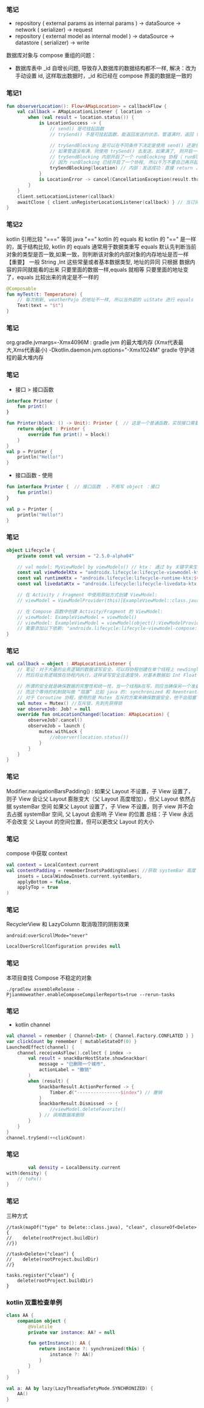 ### 笔记

- repository ( external params as internal params ) ->  dataSource -> network (
  serializer<internal params>) -> request
- repository ( external model as internal model   ) ->  dataSource -> datastore (
  serializer<internal model>) -> write

数据库对象与 compose 重组的问题：

- 数据库表中 _id 自增长问题, 导致存入数据库的数据结构都不一样, 解决：改为手动设置 id,
  这样取出数据时，_id 和已经在 compose 界面的数据是一致的

### 笔记1

````kotlin
fun observerLocation(): Flow<AMapLocation> = callbackFlow {
	val callback = AMapLocationListener { location ->
		when (val result = location.status()) {
			is LocationSuccess -> {
				// send() 是可挂起函数
				// trySend() 不是可挂起函数，能返回发送的状态，管道满时，返回 false, 也就是意味发送失败

				// trySendBlocking 是可以在不同条件下决定是使用 send() 还是使用 trySend() 的一个扩展函数
				// 如果管道没有满，则使用 trySend() 去发送，如果满了, 则开启一个协程，并使用可挂起的 send() 去发送，当 send() 发送失败, 则抛出异常
				// trySendBlocking 内部开启了一个 runBlocking 协程（ runBlocking 会阻塞当前线程，因此在 runBlocking 内的代码状态是安全的），
				// 因为 runBlocking 已经开启了一个协程, 所以千万不要自己再开起一个协程来使用 trySendBlocking , 避免两层协程
				trySendBlocking(location) // 内部：发送成功：直接 return ，返回 false 发送失败：意味管道满了 或者 当前管道被关闭
			}
			is LocationError -> cancel(CancellationException(result.throwable.message))
		}
	}
	client.setLocationListener(callback)
	awaitClose { client.unRegisterLocationListener(callback) } // 当订阅者停止监听，利用挂起函数 "awaitClose" 来解除订阅
}
````

### 笔记2

kotlin 引用比较 "==="  等同 java "=="
kotlin 的 equals 和 kotlin 的 "==" 是一样的，属于结构比较, kotlin 的 equals 通常用于数据类重写
equals 默认先判断当前对象的类型是否一致,如果一致，则判断该对象的内部对象的内存地址是否一样 【重要】
一般 String ,Int 这些常量或者基本数据类型, 地址的异同 只根据 数据内容的异同就能看的出来
只要里面的数据一样,equals 就相等
只要里面的地址变了，equals 比较出来的肯定是不一样的

````kotlin
@Composable
fun myTest(t: Temperature) {
	// 每次刷新, weatherPojo 的地址不一样, 所以当外部的 uiState 进行 equals  时, 结果都不是 true
	Text(text = "$t")
}
````

### 笔记

org.gradle.jvmargs=-Xmx4096M : gradle jvm 的最大堆内存 (Xmx代表最大,Xms代表最小)
-Dkotlin.daemon.jvm.options\="-Xmx1024M" gradle 守护进程的最大堆内存

### 笔记

- 接口 > 接口函数

```kotlin
interface Printer {
	fun print()
}

fun Printer(block: () -> Unit): Printer {  // 这是一个普通函数，实现接口需要写 object ：接口
	return object : Printer {
		override fun print() = block()
	}
}
val p = Printer {
	println("Hello!")
}
```

- 接口函数 - 使用

```kotlin
fun interface Printer {  // 接口函数  ，不用写 object ：接口
	fun println()
}

val p = Printer {
	println("Hello!")
}
```

### 笔记

```kotlin
object Lifecycle {
	private const val version = "2.5.0-alpha04"

	// val model: MyViewModel by viewModels() // ktx： 通过 by 关键字来生成
	const val viewModelKtx = "androidx.lifecycle:lifecycle-viewmodel-ktx:$version" // 创建 ViewModel
	const val runtimeKtx = "androidx.lifecycle:lifecycle-runtime-ktx:$version"    // Only Lifecycle
	const val livedataKtx = "androidx.lifecycle:lifecycle-livedata-ktx:$version"  // LiveData

	// 在 Activity / Fragment 中使用原始方式创建 ViewModel:
	// viewModel = ViewModelProvider(this)[ExampleViewModel::class.java] //defaultFactory() 无参数 ViewModel

	// 在 Compose 函数中创建 Activity/Fragment 的 ViewModel:
	// viewModel: ExampleViewModel = viewModel()
	// viewModel: ExampleViewModel = viewModel(object():ViewModelProvider.Factory)
	// 需要添加以下依赖: "androidx.lifecycle:lifecycle-viewmodel-compose:$version"
}
```

### 笔记

```kotlin
val callback = object : AMapLocationListener {
	// 笔记：对于大量的业务逻辑的数据读写安全，可以将协程创建在单个线程上 newSingleThreadContext 
	// 然后将业务逻辑放在协程内执行，这样读写安全且速度快，对基本数据如 Int Float 等的读写则建议使用原子类 AtomInt

	// 所谓的安全就是确保数据的完整性和统一性，当一个线程A在写，则应当确保另一个准备读取的线程B 等待 线程A写完 之后再读
	// 而这个等待的机制就叫做 “阻塞” 比如 java 的: synchronized 和 ReentrantLock
	// 对于 Coroutine 协程，使用的是 Mutex 互斥的方案来确保数据安全，他不会阻塞下层的线程， 但更建议在多线程上使用
	val mutex = Mutex() //互斥锁，先到先获得锁
	var observeJob: Job? = null
	override fun onLocationChanged(location: AMapLocation) {
		observeJob?.cancel()
		observeJob = launch {
			mutex.withLock {
				//observer(location.status())
			}
		}
	}
}
```

### 笔记

Modifier.navigationBarsPadding() :
如果父 Layout 不设置，子 View 设置了，则子 View 会让父 Layout 膨胀变大（父 Layout 高度增加），但父 Layout
依然占据 systemBar 空间
如果父 Layout 设置了，子 View 不设置，则子 view 并不会去占据 systemBar 空间, 父 Layout 会影响 子 View
的位置
总结：子 View 永远不会改变 父 Layout 的空间位置，但可以更改父 Layout 的大小

### 笔记

compose 中获取 context

```kotlin
val context = LocalContext.current
val contentPadding = rememberInsetsPaddingValues( //获取 systemBar 高度
	insets = LocalWindowInsets.current.systemBars,
	applyBottom = false,
	applyTop = true
)
```

### 笔记

RecyclerView 和 LazyColumn 取消吸顶的阴影效果

```
android:overScrollMode="never"
```

```kotlin
LocalOverScrollConfiguration provides null
```

### 笔记

本项目查找 Compose 不稳定的对象

```
./gradlew assembleRelease -Pjianmoweather.enableComposeCompilerReports=true --rerun-tasks
```

### 笔记

- kotlin channel

```kotlin
val channel = remember { Channel<Int> { Channel.Factory.CONFLATED } }
var clickCount by remember { mutableStateOf(0) }
LaunchedEffect(channel) {
	channel.receiveAsFlow().collect { index ->
		val result = snackBarHostState.showSnackbar(
			message = "已删除一个城市",
			actionLabel = "撤销"
		)
		when (result) {
			SnackbarResult.ActionPerformed -> {
				Timber.d("----------------$index") // 撤销
			}
			SnackbarResult.Dismissed -> {
				//viewModel.deleteFavorite()
			} // 调用数据库删除
		}
	}
}
channel.trySend(++clickCount)
```

### 笔记

```kotlin
        val density = LocalDensity.current
with(density) {
	// toPx()
}
```

### 笔记

三种方式

```
//task(mapOf("type" to Delete::class.java), "clean", closureOf<Delete>{
//    delete(rootProject.buildDir)
//})

//task<Delete>("clean") {
//    delete(rootProject.buildDir)
//}

tasks.register("clean") {
    delete(rootProject.buildDir)
}
```

### kotlin 双重检查单例

```kotlin
class AA {
	companion object {
		@Volatile
		private var instance: AA? = null

		fun getInstance(): AA {
			return instance ?: synchronized(this) {
				instance ?: AA()
			}
		}
	}
}

val a: AA by lazy(LazyThreadSafetyMode.SYNCHRONIZED) {
	AA()
}
```




